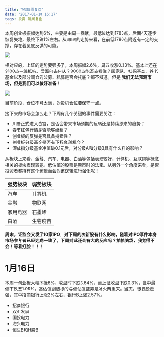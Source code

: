 ```yaml
---
title: "W3每周复盘"
date: "2017-01-18 16:17"
tags: 投资 每周复盘
---
```


本周创业板振幅达到6%，主要是由周一贡献，最低位达到1783点，后面4天逐步恢复失地，最终下跌1%左右。从`周K线`的走势来看，在前低1780点附近有一定的支撑，存在着见底反弹的可能。

![](http://netimages.oss-cn-beijing.aliyuncs.com/2017-01-20_20-30-58.png)

相对应的，上证的走势要强多了，本周振幅2.6%，周五收涨0.33%。基本上还在3100点一线抵抗，后面何去何从？3000点能否支撑住？国家队、社保基金、养老基金以及部分调仓的公募、私募是否会托底？都不知道。但是 **我们无法预测市场，但是我们可以做好准备！**

![](http://netimages.oss-cn-beijing.aliyuncs.com/2017-01-20_21-11-09.png)

目前阶段，仓位不可太满，对投机仓位要保守一点。

接下来的市场会怎么走？下周有几个关键的事件需要关注：

- 川普正式进入白宫，是否会带来市场预期的反转还是持续原来的趋势？
- 春节红包行情是否能够继续？
- 创业板的反弹是否具备持续性？
- 创业板分级基金是否有下折套利机会？
- 深成指分级基金净值破0.1元后，对分级A和分级B具有什么样的影响？

从板块上来看，金融、汽车、电器、白酒等包括表现较好，计算机、互联网等概念相关的板块表现较差。低估值的股票是熊市时的法宝。从另外一个角度来看，是否投资者都持有这个逻辑而会对该逻辑进行强化呢！

| 强势板块 | 弱势板块 |
|:---------|:---------|
| 汽车     | 计算机   |
| 金融     | 物联网   |
| 家用电器 | 石墨烯   |
| 白酒     | 生物疫苗 |

**周末，证监会又发了10家IPO，对下周的次新股有什么影响，随着对IPO事件本身市场参与者已经达成一致了，下周对此还会有大的反应吗？拍拍脑袋，我觉得不会！等着打脸！！！**

# 1月16日

本周一创业板大幅下挫6%，收盘时下跌3.64%，而上证收盘下跌0.3%，盘中最低下跌至1.95%。高估值创版标的与低估值蓝筹是冰火两重天。当天，银行股走强，其中招商银行上涨2%左右，银行B上涨2.57%。

- 招商银行
- 双汇发展
- 国投电力
- 海兴电力
- 恒生B和H股B
